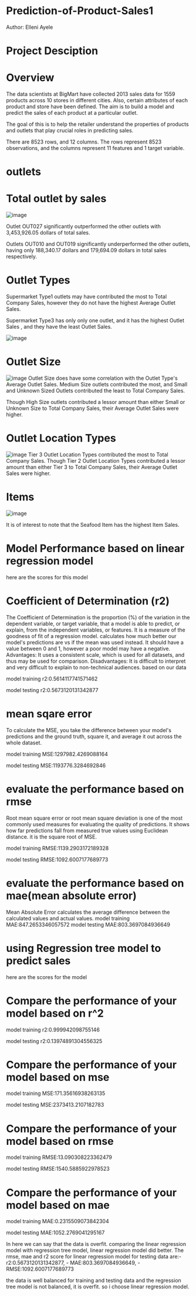 # Prediction-of-Product-Sales1

Author: Elleni Ayele
# Project Desciption

# Overview

The data scientists at BigMart have collected 2013 sales data for 1559 products across 10 stores in different cities. Also, certain attributes of each product and store have been defined. The aim is to build a model and predict the sales of each product at a particular outlet.

The goal of this is to help the retailer understand the properties of products and outlets that play crucial roles in predicting sales.

There are 8523 rows, and 12 columns. The rows represent 8523 observations, and the columns represent 11 features and 1 target variable.
# outlets
# Total outlet by sales
![image](https://github.com/elleniayele/Prediction-of-Product-Sales1/assets/61632568/5ba7fd5d-77fe-4b71-b84e-41f8409910e5)

Outlet OUT027 significantly outperformed the other outlets with 3,453,926.05 dollars of total sales.

Outlets OUT010 and OUT019 significantly underperformed the other outlets, having only 188,340.17 dollars and 179,694.09 dollars in total sales respectively.

# Outlet Types

Supermarket Type1 outlets may have contributed the most to Total Company Sales, however they do not have the highest Average Outlet Sales.

Supermarket Type3 has only only one outlet, and it has the highest Outlet Sales , and they have the least Outlet Sales.

![image](https://github.com/elleniayele/Prediction-of-Product-Sales1/assets/61632568/eea9ea58-f9ad-47e2-ada2-56f51f3ea30a)
# Outlet Size
![image](https://github.com/elleniayele/Prediction-of-Product-Sales1/assets/61632568/685d5f66-26dd-4d4f-b9a3-c0461fba2c48)
Outlet Size does have some correlation with the Outlet Type's Average Outlet Sales. 
Medium Size outlets contributed the most, and Small and Unknown Sized Outlets contributed the least to Total Company Sales.

Though High Size outlets contributed a lessor amount than either Small or Unknown Size to Total Company Sales, their Average Outlet Sales were higher.
# Outlet Location Types
![image](https://github.com/elleniayele/Prediction-of-Product-Sales1/assets/61632568/a1aaaab3-38ce-4112-9566-79a42693181c)
Tier 3 Outlet Location Types contributed the most to Total Company Sales.
Though Tier 2 Outlet Location Types contributed a lessor amount than either Tier 3 to Total Company Sales, their Average Outlet Sales were higher.
# Items
![image](https://github.com/elleniayele/Prediction-of-Product-Sales1/assets/61632568/d2449a70-0d8e-4cb6-ba76-3bb33e595de1)

 It is of interest to note
 that the Seafood Item has the highest Item Sales.
# Model Performance based on linear regression model

here are the scores for this model

# Coefficient of Determination (r2)
The Coefficient of Determination is the proportion (%) of the variation in the dependent variable, or target variable, that a model is able to predict, or explain, from the independent variables, or features. It is a measure of the goodness of fit of a regression model.  calculates how much better our model's predictions are vs if the mean was used instead. It should have a value between 0 and 1, however a poor model may have a negative.
Advantages:
It uses a consistent scale, which is used for all datasets, and thus may be used for comparison.
Disadvantages:
It is difficult to interpret and very difficult to explain to non-technical audiences.
based on our data 

model training r2:0.5614117741571462

model testing r2:0.5673120131342877

# mean sqare error

To calculate the MSE, you take the difference between your model's predictions and the ground truth, square it, and average it out across the whole dataset.

model training MSE:1297982.4269088164

model testing MSE:1193776.3284692846

# evaluate the performance based on rmse
Root mean square error or root mean square deviation is one of the most commonly used measures for evaluating the quality of predictions. It shows how far predictions fall from measured true values using Euclidean distance. it is the square root of MSE.

model training RMSE:1139.2903172189328

model testing RMSE:1092.6007177689773

# evaluate the performance based on mae(mean absolute error)
Mean Absolute Error calculates the average difference between the calculated values and actual values.
model training MAE:847.2653346057572
model testing MAE:803.3697084936649

# using Regression tree model to predict sales

here are the scores  for the model

# Compare the performance of your model based on r^2

model training r2:0.999942098755146

model testing r2:0.13974891304556325

# Compare the performance of your model based on mse

model training MSE:171.35616938263135

model testing MSE:2373413.2107182783

# Compare the performance of your model based on rmse

model training RMSE:13.090308223362479

model testing RMSE:1540.5885922978523

# Compare the performance of your model based on mae

model training MAE:0.2315509073842304

model testing MAE:1052.2769041295167


In here we can say that the data is overfit. comparing the linear regression model with regression tree model, linear regression model did better. The 
rmse, mae and r2 score for linear regression model for testing data are:- r2:0.5673120131342877,
                                                                        - MAE:803.3697084936649,
                                                                        - RMSE:1092.6007177689773
              
the data is well balanced for training and testing data and the regression tree model is not balanced, it is overfit. so i choose linear regression model.
                                                                        





